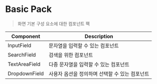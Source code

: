 # Basic Pack
> 화면 기본 구성 요소에 대한 컴포넌트 팩

|Component|Description|
|---|---|
|InputField|문자열을 입력할 수 있는 컴포넌트|
|SearchField|검색을 위한 컴포넌트|
|TextAreaField|다중 문자열을 입력할 수 있는 컴포넌트|
|DropdownField|사용자 옵션을 정의하며 선택할 수 있는 컴포넌트|